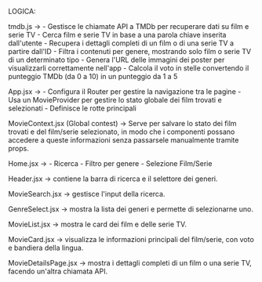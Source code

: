 LOGICA:

tmdb.js → - Gestisce le chiamate API a TMDb per recuperare dati su film e serie TV
          - Cerca film e serie TV in base a una parola chiave inserita dall'utente
          - Recupera i dettagli completi di un film o di una serie TV a partire dall'ID
          - Filtra i contenuti per genere, mostrando solo film o serie TV di un determinato tipo
          - Genera l'URL delle immagini dei poster per visualizzarli correttamente nell'app
          - Calcola il voto in stelle convertendo il punteggio TMDb (da 0 a 10) in un punteggio da 1 a 5

App.jsx → - Configura il Router per gestire la navigazione tra le pagine
           - Usa un MovieProvider per gestire lo stato globale dei film trovati e selezionati
           - Definisce le rotte principali

MovieContext.jsx (Global contest) → Serve per salvare lo stato dei film trovati e del film/serie selezionato, 
                                     in modo che i componenti possano accedere a queste informazioni senza passarsele manualmente tramite props.

Home.jsx → - Ricerca
            - Filtro per genere
            - Selezione Film/Serie

Header.jsx → contiene la barra di ricerca e il selettore dei generi.       

MovieSearch.jsx → gestisce l'input della ricerca.

GenreSelect.jsx → mostra la lista dei generi e permette di selezionarne uno.

MovieList.jsx → mostra le card dei film e delle serie TV.

MovieCard.jsx → visualizza le informazioni principali del film/serie, con voto e bandiera della lingua.

MovieDetailsPage.jsx → mostra i dettagli completi di un film o una serie TV, facendo un'altra chiamata API.